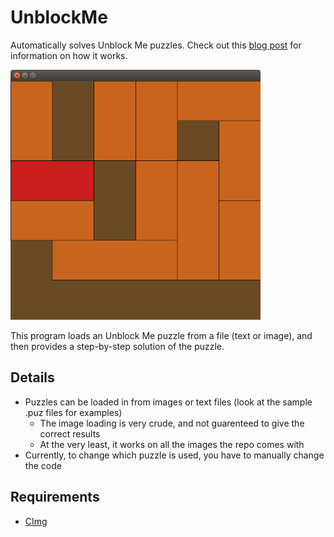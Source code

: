 # UnblockMe
Automatically solves Unblock Me puzzles. Check out this [blog post](http://nivent.github.io/blog/unblockme/) for information on how it works.

<img src="https://github.com/NivenT/UnblockMe/blob/master/screenshots/img0.png" alt="Screenshot" width="400" height="400"/>

This program loads an Unblock Me puzzle from a file (text or image), and then provides a step-by-step solution of the puzzle.

## Details
* Puzzles can be loaded in from images or text files (look at the sample .puz files for examples)
  * The image loading is very crude, and not guarenteed to give the correct results
  * At the very least, it works on all the images the repo comes with
* Currently, to change which puzzle is used, you have to manually change the code

## Requirements
* [CImg](http://cimg.eu/reference/structcimg__library_1_1CImg.html)

